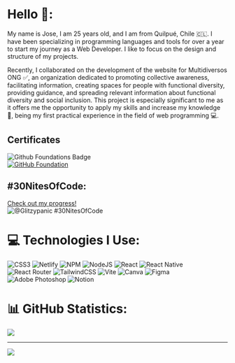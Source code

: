 # Hello 👋:
My name is Jose, I am 25 years old, and I am from Quilpué, Chile 🇨🇱. I have been specializing in programming languages and tools for over a year to start my journey as a Web Developer. I like to focus on the design and structure of my projects.

Recently, I collaborated on the development of the website for Multidiversos ONG ✅, an organization dedicated to promoting collective awareness, facilitating information, creating spaces for people with functional diversity, providing guidance, and spreading relevant information about functional diversity and social inclusion. This project is especially significant to me as it offers me the opportunity to apply my skills and increase my knowledge 🚀, being my first practical experience in the field of web programming 💻.

## Certificates
![Github Foundations Badge](https://github.com/user-attachments/assets/daf08363-b53a-4ec4-9bc9-44f637aeb317)
<br/>
[![GitHub Foundation](https://img.shields.io/badge/GitHub-Foundation-blue?logo=github)](https://www.credly.com/badges/6533664a-478e-4939-96d3-701973956ba4/public_url)


## #30NitesOfCode:
  [Check out my progress!](https://www.codedex.io/@Glitzypanic/30-nites-of-code)  
  ![@Glitzypanic #30NitesOfCode](https://www.codedex.io/api/petStatus?user=Glitzypanic)

# 💻 Technologies I Use:
![CSS3](https://img.shields.io/badge/css3-%231572B6.svg?style=for-the-badge&logo=css3&logoColor=white) ![Netlify](https://img.shields.io/badge/netlify-%23000000.svg?style=for-the-badge&logo=netlify&logoColor=#00C7B7) ![NPM](https://img.shields.io/badge/NPM-%23CB3837.svg?style=for-the-badge&logo=npm&logoColor=white) ![NodeJS](https://img.shields.io/badge/node.js-6DA55F?style=for-the-badge&logo=node.js&logoColor=white) ![React](https://img.shields.io/badge/react-%2320232a.svg?style=for-the-badge&logo=react&logoColor=%2361DAFB) ![React Native](https://img.shields.io/badge/react_native-%2320232a.svg?style=for-the-badge&logo=react&logoColor=%2361DAFB) ![React Router](https://img.shields.io/badge/React_Router-CA4245?style=for-the-badge&logo=react-router&logoColor=white) ![TailwindCSS](https://img.shields.io/badge/tailwindcss-%2338B2AC.svg?style=for-the-badge&logo=tailwind-css&logoColor=white) ![Vite](https://img.shields.io/badge/vite-%23646CFF.svg?style=for-the-badge&logo=vite&logoColor=white) ![Canva](https://img.shields.io/badge/Canva-%2300C4CC.svg?style=for-the-badge&logo=Canva&logoColor=white) ![Figma](https://img.shields.io/badge/figma-%23F24E1E.svg?style=for-the-badge&logo=figma&logoColor=white) ![Adobe Photoshop](https://img.shields.io/badge/adobe%20photoshop-%2331A8FF.svg?style=for-the-badge&logo=adobe%20photoshop&logoColor=white) ![Notion](https://img.shields.io/badge/Notion-%23000000.svg?style=for-the-badge&logo=notion&logoColor=white)
# 📊 GitHub Statistics:

![](https://github-readme-stats.vercel.app/api/top-langs/?username=glitzypanic&theme=dark&hide_border=false&include_all_commits=false&count_private=false&layout=compact)

---
[![](https://visitcount.itsvg.in/api?id=glitzypanic&icon=0&color=0)](https://visitcount.itsvg.in)

<!-- Proudly created with GPRM ( https://gprm.itsvg.in ) -->

